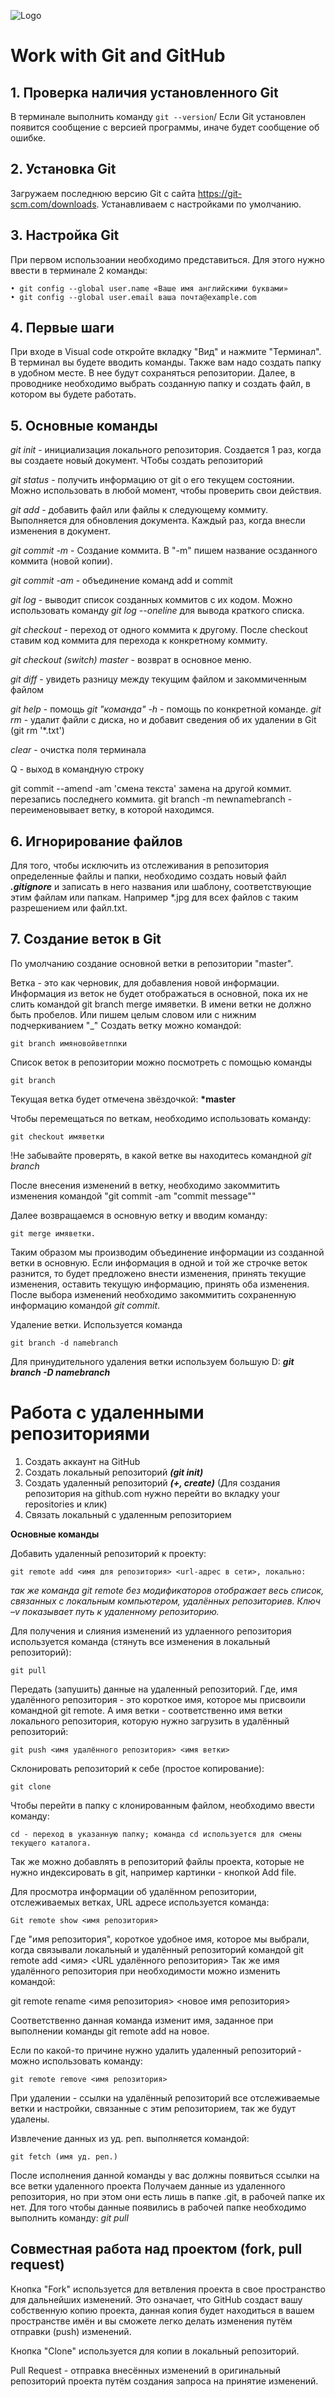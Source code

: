 ![Logo](двигатель.png)
# **Work with Git and GitHub**

## 1. Проверка наличия установленного Git
В терминале выполнить команду `git --version`/
Если Git установлен появится сообщение с версией программы, иначе будет сообщение об ошибке.

## 2. Установка Git
Загружаем последнюю версию Git с сайта
https://git-scm.com/downloads. 
Устанавливаем с настройками по умолчанию.

## 3. Настройка Git
При первом использоании необходимо представиться. Для этого нужно ввести в терминале 2 команды:
```
• git config --global user.name «Ваше имя английскими буквами»
• git config --global user.email ваша почта@example.com
```

## 4. Первые шаги
При входе в Visual code откройте вкладку "Вид" и нажмите "Терминал". 
В терминал вы будете вводить команды. 
Также вам надо создать папку в удобном месте. В нее будут сохраняться репозитории.
Далее, в проводнике необходимо выбрать созданную папку и создать файл, в котором вы будете работать.

## 5. Основные команды
*git init* - инициализация локального репозитория. Создается 1 раз, когда вы создаете новый документ. ЧТобы создать репозиторий

*git status* - получить информацию от git о его текущем состоянии. Можно использовать в любой момент, чтобы проверить свои действия.

*git add* - добавить файл или файлы к следующему коммиту. Выполняется для обновления документа. Каждый раз, когда внесли изменения в документ.

*git commit -m* - Создание коммита. В "-m" пишем название осзданного коммита (новой копии). 

*git commit -am* - объединение команд add и commit

*git log* - выводит список созданных коммитов с их кодом. Можно использовать команду *git log --oneline* для вывода краткого списка.

*git checkout* - переход от одного коммита к другому. После checkout ставим код коммита для перехода к конкретному коммиту.

*git checkout (switch) master* - возврат в основное меню.

*git diff* - увидеть разницу между текущим файлом и закоммиченным файлом

*git help* - помощь
*git "команда" -h* - помощь по конкретной команде.
*git rm* - удалит файли с диска, но и добавит сведения об их удалении в Git (git rm '*.txt')

*clear* - очистка поля терминала

Q - выход в командную строку

git commit --amend -am 'смена текста' замена на другой коммит. перезапись последнего коммита. 
git branch -m newnamebranch - переименовывает ветку, в которой находимся.

## 6. Игнорирование файлов

Для того, чтобы исключить из отслеживания в репозитория определенные файлы и папки, необходимо создать новый файл ***.gitignore*** и записать в него названия или шаблону, соответствующие этим файлам или папкам. Например *.jpg для всех файлов с таким разрешением или файл.txt.

## 7. Создание веток в Git

По умолчанию создание основной ветки в репозитории "master". 

Ветка - это как черновик, для добавления новой информации. Информация из веток не будет отображаться в основной, пока их не слить командой git branch merge имяветки. В имени ветки не должно быть пробелов. Или пишем целым словом или с нижним подчеркиванием "_"
Создать ветку можно командой: 

```
git branch имяновойветnnки
```

Список веток в репозитории можно посмотреть с помощью команды 
```
git branch
```
Текущая ветка будет отмечена звёздочкой:
**\*master**

Чтобы перемещаться по веткам, необходимо использовать команду:
```
git checkout имяветки
```
!Не забывайте проверять, в какой ветке вы находитесь командной *git branch*

После внесения изменений в ветку, необходимо закоммитить изменения командой "git commit -am "commit message""

Далее возвращаемся в основную ветку и вводим команду:

```
git merge имяветки.
```
Таким образом мы производим объединение информации из созданной ветки в основную.
Если информация в одной и той же строчке веток разнится, то будет предложено внести изменения, принять текущие изменения, оставить текущую информацию, принять оба изменения.  
После выбора изменений необходимо закоммитить сохраненную информацию командой _git commit_. 

Удаление ветки. Используется команда
```
git branch -d namebranch 
```
Для принудительного удаления ветки используем большую D:
***git branch -D namebranch***

# Работа с удаленными репозиториями 
1. Создать аккаунт на GitHub
2. Создать локальный репозиторий ***(git init)***
3. Создать удаленный репозиторий ***(+, create)*** (Для создания репозитория на github.com нужно перейти во вкладку your repositories и клик)
4. Связать локальный с удаленным репозиторием 

**Основные команды**

Добавить удаленный репозиторий к проекту:
```
git remote add <имя для репозитория> <url-адрес в сети>, локально:
```
_так же команда git remote без модификаторов отображает весь список, связанных с локальным компьютером, удалённых репозиториев. Ключ –v показывает путь к удаленному репозиторию._ 

Для получения и слияния изменений из удлаенного репозитория используется команда (стянуть все изменения в локальный репозиторий):
```
git pull
```
Передать (запушить) данные на удаленный репозиторий. Где, имя удалённого репозитория - это короткое имя, которое мы присвоили командной git remote. А имя ветки - соответственно имя ветки локального репозитория, которую нужно загрузить в удалённый репозиторий:
```
git push <имя удалённого репозитория> <имя ветки>
```
Склонировать репозиторий к себе (простое копирование):
```
git clone 
```
Чтобы перейти в папку с клонированным файлом, необходимо ввести команду: 
```
cd - переход в указанную папку; команда cd используется для смены текущего каталога.
```
Так же можно добавлять в репозиторий файлы проекта, которые не нужно индексировать в git, например картинки - кнопкой Add file.

Для просмотра информации об удалённом репозитории, отслеживаемых ветках, URL адресе используется команда:
```
Git remote show <имя репозитория>
```
Где "имя репозитория", короткое удобное имя, которое мы выбрали, когда связывали локальный и удалённый репозиторий командой git remote add <имя> <URL удалённого репозитория>
Так же имя удалённого репозитория при необходимости можно изменить командой:

git remote rename <имя репозитория> <новое имя репозитория>

Соответственно данная команда изменит имя, заданное при выполнении команды git remote add на новое.

Если по какой-то причине нужно удалить удаленный репозиторий - можно использовать команду:
```
git remote remove <имя репозитория>
```
При удалении - ссылки на удалённый репозиторий все отслеживаемые ветки и настройки, связанные с этим репозиторием, так же будут удалены.

Извлечение данных из уд. реп. выполняется командой:
```
git fetch (имя уд. реп.)
```
После исполнения данной команды у вас должны появиться ссылки на все ветки удаленного проекта
Получаем данные из удаленного репозитория, но при этом они есть лишь в папке .git, в рабочей папке их нет. Для того чтобы данные появились в рабочей папке необходимо выполнить команду: *git pull*

## Совместная работа над проектом (fork, pull request)
Кнопка "Fork" используется для ветвления проекта в свое пространство для дальнейших изменений.  Это означает, что GitHub создаст вашу собственную копию проекта, данная копия будет находиться в вашем пространстве имён и вы сможете легко делать изменения путём отправки (push) изменений.

Кнопка "Clone" используется для копии в локальный репозиторий. 

Pull Request - отправка внесённых изменений в оригинальный репозиторий проекта путём создания запроса на принятие изменений.